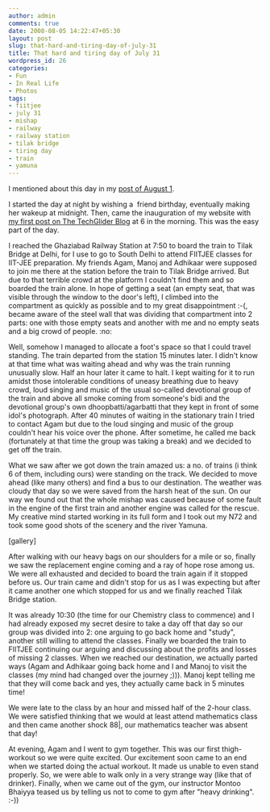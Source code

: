 ```yaml
---
author: admin
comments: true
date: 2008-08-05 14:22:47+05:30
layout: post
slug: that-hard-and-tiring-day-of-july-31
title: That hard and tiring day of July 31
wordpress_id: 26
categories:
- Fun
- In Real Life
- Photos
tags:
- fiitjee
- july 31
- mishap
- railway
- railway station
- tilak bridge
- tiring day
- train
- yamuna
---
```


I mentioned about this day in my [post of August 1](http://www.techglider.in/blog/2008/08/01/all-about-techglider/).

I started the day at night by wishing a  friend birthday, eventually making her wakeup at midnight. Then, came the inauguration of my website with [my first post on The TechGlider Blog](http://www.techglider.in/blog/2008/07/31/finally-a-website-of-my-own/) at 6 in the morning.
This was the easy part of the day.

I reached the Ghaziabad Railway Station at 7:50 to board the train to Tilak Bridge at Delhi, for I use to go to South Delhi to attend FIITJEE classes for IIT-JEE preparation. My friends Agam, Manoj and Adhikaar were supposed to join me there at the station before the train to Tilak Bridge arrived. But due to that terrible crowd at the platform I couldn't find them and so boarded the train alone. In hope of getting a seat (an empty seat, that was visible through the window to the door's left), I climbed into the compartment as quickly as possible and to my great disappointment :-(, became aware of the steel wall that was dividing that compartment into 2 parts: one with those empty seats and another with me and no empty seats and a big crowd of people. :no:

Well, somehow I managed to allocate a foot's space so that I could travel standing. The train departed from the station 15 minutes later. I didn't know at that time what was waiting ahead and why was the train running unusually slow. Half an hour later it came to halt. I kept waiting for it to run amidst those intolerable conditions of uneasy breathing due to heavy crowd, loud singing and music of the usual so-called devotional group of the train and above all smoke coming from someone's bidi and the devotional group's own dhoopbatti/agarbatti that they kept in front of some idol's photograph. After 40 minutes of waiting in the stationary train I tried to contact Agam but due to the loud singing and music of the group couldn't hear his voice over the phone. After sometime, he called me back (fortunately at that time the group was taking a break) and we decided to get off the train.

What we saw after we got down the train amazed us: a no. of trains (i think 6 of them, including ours) were standing on the track. We decided to move ahead (like many others) and find a bus to our destination. The weather was cloudy that day so we were saved from the harsh heat of the sun. On our way we found out that the whole mishap was caused because of some fault in the engine of the first train and another engine was called for the rescue. My creative mind started working in its full form and I took out my N72 and took some good shots of the scenery and the river Yamuna.




[gallery]

After walking with our heavy bags on our shoulders for a mile or so, finally we saw the replacement engine coming and a ray of hope rose among us. We were all exhausted and decided to board the train again if it stopped before us. Our train came and didn't stop for us as I was expecting but after it came another one which stopped for us and we finally reached Tilak Bridge station.

It was already 10:30 (the time for our Chemistry class to commence) and I had already exposed my secret desire to take a day off that day so our group was divided into 2: one arguing to go back home and "study", another still willing to attend the classes. Finally we boarded the train to FIITJEE continuing our arguing and discussing about the profits and losses of missing 2 classes. When we reached our destination, we actually parted ways (Agam and Adhikaar going back home and I and Manoj to visit the classes (my mind had changed over the journey ;))). Manoj kept telling me that they will come back and yes, they actually came back in 5 minutes time!

We were late to the class by an hour and missed half of the 2-hour class. We were satisfied thinking that we would at least attend mathematics class and then came another shock 88|, our mathematics teacher was absent that day!

At evening, Agam and I went to gym together. This was our first thigh-workout so we were quite excited. Our excitement soon came to an end when we started doing the actual workout. It made us unable to even stand properly. So, we were able to walk only in a very strange way (like that of drinker). Finally, when we came out of the gym, our instructor Montoo Bhaiyya teased us by telling us not to come to gym after "heavy drinking". :-))
